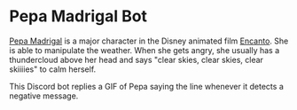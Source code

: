 # Pepa Madrigal Bot

[Pepa Madrigal](https://disney.fandom.com/wiki/Pepa_Madrigal) is a major character in the Disney animated film [Encanto](<https://en.wikipedia.org/wiki/Encanto_(film)>). She is able to manipulate the weather. When she gets angry, she usually has a thundercloud above her head and says "clear skies, clear skies, clear skiiiies" to calm herself.

This Discord bot replies a GIF of Pepa saying the line whenever it detects a negative message.
